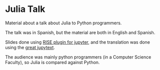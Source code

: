 # Julia Talk

Material about a talk about Julia to Python programmers.

The talk was in Spanish, but the material are both in English and Spanish.

Slides done using [RISE plugin for jupyter](https://github.com/damianavila/RISE
"RISE"), and the translation was done using the [great jupytext](https://github.com/mwouts/jupytext).

The audience was mainly python programmers (in a Computer Science Faculty), so
Julia is compared against Python.
